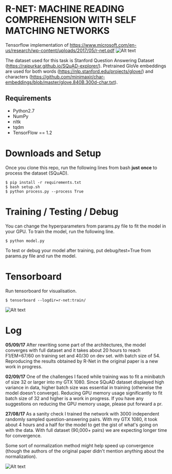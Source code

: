 # R-NET: MACHINE READING COMPREHENSION WITH SELF MATCHING NETWORKS

Tensorflow implementation of https://www.microsoft.com/en-us/research/wp-content/uploads/2017/05/r-net.pdf
![Alt text](/../dev/screenshots/architecture.png?raw=true "R-NET")

The dataset used for this task is Stanford Question Answering Dataset (https://rajpurkar.github.io/SQuAD-explorer/). Pretrained GloVe embeddings are used for both words (https://nlp.stanford.edu/projects/glove/) and characters (https://github.com/minimaxir/char-embeddings/blob/master/glove.840B.300d-char.txt).

## Requirements
  * Python2.7
  * NumPy
  * nltk
  * tqdm
  * TensorFlow == 1.2

# Downloads and Setup
Once you clone this repo, run the following lines from bash **just once** to process the dataset (SQuAD).
```shell
$ pip install -r requirements.txt
$ bash setup.sh
$ python process.py --process True
```

# Training / Testing / Debug
You can change the hyperparameters from params.py file to fit the model in your GPU. To train the model, run the following line.
```shell
$ python model.py
```
To test or debug your model after training, put debug/test=True from params.py file and run the model.

# Tensorboard
Run tensorboard for visualisation.
```shell
$ tensorboard --logdir=r-net:train/
```
![Alt text](/../dev/screenshots/graph.png?raw=true "Tensorboard Graph")

# Log
**05/09/17**
After rewriting some part of the architectures, the model converges with full dataset and it takes about 20 hours to reach F1/EM=67/60 on training set and 40/30 on dev set. with batch size of 54. Reproducing the results obtained by R-Net in the original paper is a new work in progress.

**02/09/17**
One of the challenges I faced while training was to fit a minibatch of size 32 or larger into my GTX 1080. Since SQuAD dataset displayed high variance in data, higher batch size was essential in training (otherwise the model doesn't converge). Reducing GPU memory usage significantly to fit batch size of 32 and higher is a work in progress. If you have any suggestions on reducing the GPU memory usage, please put forward a pr.

**27/08/17**
As a sanity check I trained the network with 3000 independent randomly sampled question-answering pairs. With my GTX 1080, it took about 4 hours and a half for the model to get the gist of what's going on with the data. With full dataset (90,000+ pairs) we are expecting longer time for convergence.

Some sort of normalization method might help speed up convergence (though the authors of the original paper didn't mention anything about the normalization).

![Alt text](/../dev/screenshots/figure.png?raw=true "Training error")
